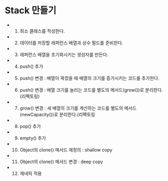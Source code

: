 # Stack 만들기

- 1) 최소 클래스를 작성한다.
- 2) 데이터를 저장할 레퍼런스 배열과 상수 필드를 준비한다.
- 3) 레퍼런스 배열을 초기화시키는 생성자를 만든다.
- 4) push() 추가
- 5) push() 변경 : 배열이 꽉찼을 때 배열의 크기를 증가시키는 코드를 추가한다.
- 6) push() 변경 : 배열 크기를 늘리는 코드를 별도의 메서드(grow())로 분리한다.(리펙토링)
- 7) grow() 변경 : 새 배열의 크기를 계산하는 코드를 별도의 메서드(newCapacity())로 분리한다.(리펙토링
- 8) pop() 추가 
- 9) empty() 추가
- 10) Object의 clone() 메서드 재정의 : shallow copy 
- 11) Object의 clone() 메서드 변경 : deep copy
- 12) 제네릭 적용
